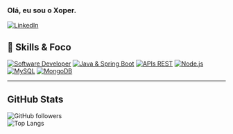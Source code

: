 ### Olá, eu sou o Xoper. 
[![LinkedIn](https://img.shields.io/badge/LinkedIn-0077B5?style=for-the-badge&logo=linkedin&logoColor=white)](https://www.linkedin.com/in/pedro-barros-399b41270/)

## 💼 Skills & Foco
[![Software Developer](https://img.shields.io/badge/Software%20Developer-000000?style=for-the-badge&logo=koding&logoColor=white)](LINK_OPCIONAL)
[![Java & Spring Boot](https://img.shields.io/badge/Java%20&%20Spring%20Boot-F8991D?style=for-the-badge&logo=java&logoColor=white)](LINK_OPCIONAL)
[![APIs REST](https://img.shields.io/badge/APIs%20REST-007FFF?style=for-the-badge&logo=rest&logoColor=white)](LINK_OPCIONAL)
[![Node.js](https://img.shields.io/badge/Node.js-339933?style=for-the-badge&logo=node.js&logoColor=white)](LINK_OPCIONAL)
[![MySQL](https://img.shields.io/badge/MySQL-4479A1?style=for-the-badge&logo=mysql&logoColor=white)](LINK_OPCIONAL)
[![MongoDB](https://img.shields.io/badge/MongoDB-47A248?style=for-the-badge&logo=mongodb&logoColor=white)](LINK_OPCIONAL)

---


## GitHub Stats
![GitHub followers](https://img.shields.io/github/followers/SeuUsuario?style=social)  
![Top Langs](https://github-readme-stats.vercel.app/api/top-langs/?username=SeuUsuario&layout=compact&hide_border=true)
